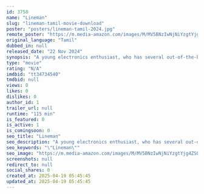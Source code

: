 ```yaml
---
id: 3758
name: "Lineman"
slug: "lineman-tamil-movie-download"
poster: "posters/lineman-tamil-2024.jpg"
remote_poster: "https://m.media-amazon.com/images/M/MV5BNzIwNjNiYzgtYjg4ZS00NTUwLThkNjItZGM3ZThiMDk2MjY3XkEyXkFqcGc@._V1_SX300.jpg"
original_language: "Tamil"
dubbed_in: null
released_date: "22 Nov 2024"
synopsis: "A young electronics enthusiast, who has several out-of-the-box ideas, comes up with an invention that is likely to change the fortune of his village. However, he faces a slew of challenges that discourage him from following his pa..."
type: "movie"
rating: "N/A"
imdbid: "tt34734540"
tmdbid: null
views: 0
likes: 0
dislikes: 0
author_id: 1
trailer_url: null
runtime: "115 min"
is_featured: 0
is_active: 1
is_comingsoon: 0
seo_title: "Lineman"
seo_description: "A young electronics enthusiast, who has several out-of-the-box ideas, comes up with an invention that is likely to change the fortune of his village. However, he faces a slew of challenges that discourage him from following his pa..."
seo_keywords: "\"Lineman\""
seo_image: "https://m.media-amazon.com/images/M/MV5BNzIwNjNiYzgtYjg4ZS00NTUwLThkNjItZGM3ZThiMDk2MjY3XkEyXkFqcGc@._V1_SX300.jpg"
screenshots: null
redirect_to: null
social_shares: 0
created_at: 2025-04-19 05:45:45
updated_at: 2025-04-19 05:45:45
---
```


